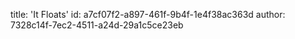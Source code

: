 title: 'It Floats'
id: a7cf07f2-a897-461f-9b4f-1e4f38ac363d
author: 7328c14f-7ec2-4511-a24d-29a1c5ce23eb
